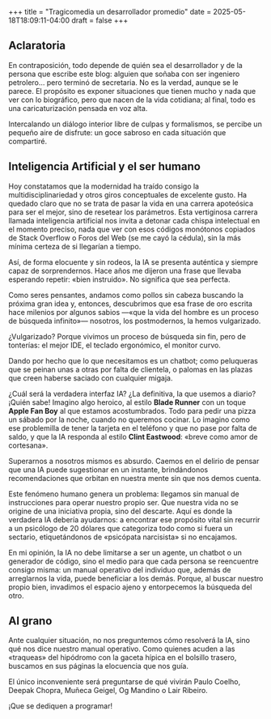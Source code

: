 +++
title = "Tragicomedia un desarrollador promedio"
date = 2025-05-18T18:09:11-04:00
draft = false
+++

## Aclaratoria

En contraposición, todo depende de quién sea el desarrollador y de la persona que escribe este blog: alguien que soñaba con ser ingeniero petrolero… pero terminó de secretaria. No es la verdad, aunque se le parece. El propósito es exponer situaciones que tienen mucho y nada que ver con lo biográfico, pero que nacen de la vida cotidiana; al final, todo es una caricaturización pensada en voz alta.

Intercalando un diálogo interior libre de culpas y formalismos, se percibe un pequeño aire de disfrute: un goce sabroso en cada situación que compartiré.

## Inteligencia Artificial y el ser humano

Hoy constatamos que la modernidad ha traído consigo la multidisciplinariedad y otros giros conceptuales de excelente gusto. Ha quedado claro que no se trata de pasar la vida en una carrera apoteósica para ser el mejor, sino de resetear los parámetros. Esta vertiginosa carrera llamada inteligencia artificial nos invita a detonar cada chispa intelectual en el momento preciso, nada que ver con esos códigos monótonos copiados de Stack Overflow o Foros del Web (se me cayó la cédula), sin la más mínima certeza de si llegarían a tiempo.

Así, de forma elocuente y sin rodeos, la IA se presenta auténtica y siempre capaz de sorprendernos. Hace años me dijeron una frase que llevaba esperando repetir: «bien instruido». No significa que sea perfecta.

Como seres pensantes, andamos como pollos sin cabeza buscando la próxima gran idea y, entonces, descubrimos que esa frase de oro escrita hace milenios por algunos sabios —«que la vida del hombre es un proceso de búsqueda infinito»— nosotros, los postmodernos, la hemos vulgarizado.

¿Vulgarizado? Porque vivimos un proceso de búsqueda sin fin, pero de tonterías: el mejor IDE, el teclado ergonómico, el monitor curvo.

Dando por hecho que lo que necesitamos es un chatbot; como peluqueras que se peinan unas a otras por falta de clientela, o palomas en las plazas que creen haberse saciado con cualquier migaja.

¿Cuál será la verdadera interfaz IA? ¿La definitiva, la que usemos a diario? ¡Quién sabe! Imagino algo heroico, al estilo **Blade Runner** con un toque **Apple Fan Boy** al que estamos acostumbrados. Todo para pedir una pizza un sábado por la noche, cuando no queremos cocinar. Lo imagino como ese problemilla de tener la tarjeta en el teléfono y que no pase por falta de saldo, y que la IA responda al estilo **Clint Eastwood**: «breve como amor de cortesana».

Superarnos a nosotros mismos es absurdo. Caemos en el delirio de pensar que una IA puede sugestionar en un instante, brindándonos recomendaciones que orbitan en nuestra mente sin que nos demos cuenta.

Este fenómeno humano genera un problema: llegamos sin manual de instrucciones para operar nuestro propio ser. Que nuestra vida no se origine de una iniciativa propia, sino del descarte. Aquí es donde la verdadera IA debería ayudarnos: a encontrar ese propósito vital sin recurrir a un psicólogo de 20 dólares que categoriza todo como si fuera un sectario, etiquetándonos de «psicópata narcisista» si no encajamos.

En mi opinión, la IA no debe limitarse a ser un agente, un chatbot o un generador de código, sino el medio para que cada persona se reencuentre consigo misma: un manual operativo del individuo que, además de arreglarnos la vida, puede beneficiar a los demás. Porque, al buscar nuestro propio bien, invadimos el espacio ajeno y entorpecemos la búsqueda del otro.

## Al grano

Ante cualquier situación, no nos preguntemos cómo resolverá la IA, sino qué nos dice nuestro manual operativo. Como quienes acuden a las «traqueas» del hipódromo con la gaceta hípica en el bolsillo trasero, buscamos en sus páginas la elocuencia que nos guía.

El único inconveniente será preguntarse de qué vivirán Paulo Coelho, Deepak Chopra, Muñeca Geigel, Og Mandino o Lair Ribeiro.

¡Que se dediquen a programar!
